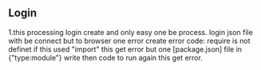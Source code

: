 ## Login 
1.this processing login create and only easy one be process.
login json file with be connect but to browser one error create
error code: require is not definet
if this used "import" this get error 
but one [package.json] file in {"type:module"} write  then
code to run again this get error.
